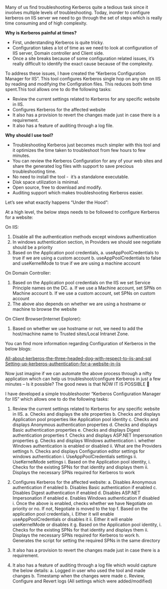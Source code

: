Many of us find troubleshooting Kerberos quite a tedious task since it involves multiple levels of troubleshooting. Today, inorder to configure kerberos on IIS server we need to go through the set of steps which is really time consuming and of high complexity.

<b>Why is Kerberos painful at times?</b>

<ul>
<li>First, understanding Kerberos is quite tricky.</li>
<li>Configuration takes a lot of time as we need to look at configuration of IIS server, Domain controller and Client side.</li>
<li>Once a site breaks because of some configuration related issues, it’s really difficult to identify the exact cause because of the complexity.</li>
</ul>

To address these issues, I have created the “Kerberos Configuration Manager for IIS”. This tool configures Kerberos single hop on any site on IIS by reading and modifying the Configration files. This reduces both time spent.This tool allows one to do the following tasks:

<ul>
<li>Review the current settings related to Kerberos for any specific website in IIS.</li>
<li>Configures Kerberos for the affected website</li>
<li>It also has a provision to revert the changes made just in case there is a requirement.</li>
<li>It also has a feature of auditing through a log file.</li>
</ul>

<b>Why should I use tool?</b>

<ul>
<li>Troubleshooting Kerberos just becomes much simpler with this tool and it optimizes the time taken to troubleshoot from few hours to few minutes.</li>
<li>You can review the Kerberos Configuration for any of your web sites and share the generated log files with support to save precious troubleshooting time.</li>
<li>No need to install the tool -  it’s a standalone executable.</li>
<li>Disk space utilization is minimal.</li>
<li>Open source, free to download and modify.</li>
<li>Auditing support which makes troubleshooting Kerberos easier.</li>
</ul>	

Let’s see what exactly happens “Under the Hood”:

At a high level, the below steps needs to be followed to configure Kerberos for a website:

On IIS:

1.	Disable all the authentication methods except windows authentication
2.	In windows authentication section, in Providers we should see negotiate should be a priority
3.	Based on the Application pool credentials,
a.	useAppPoolCredentials to true if we are using a custom account
b.	useAppPoolCredentials to false and useKernelMode to true if we are using a machine account

On Domain Controller:

1.	Based on the Application pool credentials on the IIS we set Service Principle names on the DC.
a.	If we use a Machine account, set SPNs on Machine account
b.	If we use a custom account, set SPNs on custom account
2.	The above also depends on whether we are using a hostname or machine to browse the website

On Client Browser(Internet Explorer):

1.	Based on whether we use hostname or not, we need to add the host/machine name to Trusted sites/Local Intranet Zone.

You can find more information regarding Configuration of Kerberos in the below blogs:

[All-about-kerberos-the-three-headed-dog-with-respect-to-iis-and-sql](https://blogs.msdn.microsoft.com/chiranth/2013/09/20/all-about-kerberos-the-three-headed-dog-with-respect-to-iis-and-sql/)
[Setting-up-kerberos-authentication-for-a-website-in-iis](https://blogs.msdn.microsoft.com/chiranth/2014/04/17/setting-up-kerberos-authentication-for-a-website-in-iis/)


Now just imagine if we can automate the above process through a nifty application which can help us troubleshoot/configure Kerberos in just a few minutes – Is it possible? The good news is that NOW IT IS POSSIBLE 

I have developed a simple troubleshooter “Kerberos Configuration Manager for IIS” which allows one to do the following tasks:

1.	Review the current settings related to Kerberos for any specific website in IIS. 
a.	Checks and displays the site properties
b.	Checks and displays Application pool properties like Application pool identity
c.	Checks and displays Anonymous authentication properties
d.	Checks and displays Basic authentication properties
e.	Checks and displays Digest authentication properties
f.	Checks and displays ASP.NET Impersonation properties
g.	Checks and displays Windows authentication
i.	whether Windows authentication is enabled or disabled
ii.	What are the Providers settings
h.	Checks and displays Configuration editor settings for windows authentication
i.	UseAppPoolCredentials settings 
ii.	UseKernelMode settings
i.	Based on the Application pool identity, 
i.	Checks for the existing SPNs for that identity and displays them
ii.	Displays the necessary SPNs required for Kerberos to work 

2.	Configures Kerberos for the affected website:
a.	Disables Anonymous authentication if enabled
b.	Disables Basic authentication if enabled
c.	Disables Digest authentication if enabled
d.	Disables ASP.NET Impersonation if enabled
e.	Enables Windows authentication if disabled
i.	Once the above is enabled, checks whether we have Negotiate on priority or no. If not, Negotiate is moved to the top
f.	Based on the application pool credentials,
i.	Either it will enable useAppPoolCredentials or disables it
ii.	Either it will enable useKernelMode or disables it
g.	Based on the Application pool identity, 
i.	Checks for the existing SPNs for that identity and displays them
ii.	Displays the necessary SPNs required for Kerberos to work 
h.	Generates the script for setting the required SPNs in the same directory

3.	It also has a provision to revert the changes made just in case there is a requirement.

4.	It also has a feature of auditing through a log file which would capture the below details:
a.	Logged in user who used the tool and made changes
b.	Timestamp when the changes were made
c.	Review, Configure and Revert logs (All settings which were added/modified)

